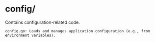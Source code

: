 # config/

Contains configuration-related code.

    config.go: Loads and manages application configuration (e.g., from environment variables).
